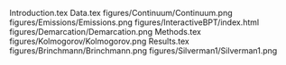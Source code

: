 Introduction.tex
Data.tex
figures/Continuum/Continuum.png
figures/Emissions/Emissions.png
figures/InteractiveBPT/index.html
figures/Demarcation/Demarcation.png
Methods.tex
figures/Kolmogorov/Kolmogorov.png
Results.tex
figures/Brinchmann/Brinchmann.png
figures/Silverman1/Silverman1.png
